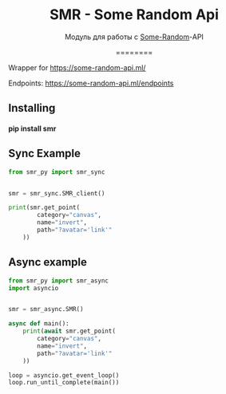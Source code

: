 <h1 align="center">SMR - Some Random Api</h1>
<p align="center">Модуль для работы с <a href="https://some-random-api.ml">Some-Random</a>-API</p>
<p align="center">
========

Wrapper for https://some-random-api.ml/

Endpoints: https://some-random-api.ml/endpoints

Installing
--------


#### pip install smr


Sync Example
--------------

```Python
from smr_py import smr_sync


smr = smr_sync.SMR_client()

print(smr.get_point(
		category="canvas",
		name="invert",
		path="?avatar='link'"
    ))

```

Async example
--------------

```Python
from smr_py import smr_async
import asyncio


smr = smr_async.SMR()

async def main():
    print(await smr.get_point(
		category="canvas", 
		name="invert",
		path="?avatar='link'"
    ))

loop = asyncio.get_event_loop()
loop.run_until_complete(main())
```
